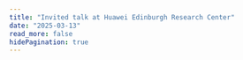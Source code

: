 ```yaml
---
title: "Invited talk at Huawei Edinburgh Research Center"
date: "2025-03-13"
read_more: false
hidePagination: true
---
```


